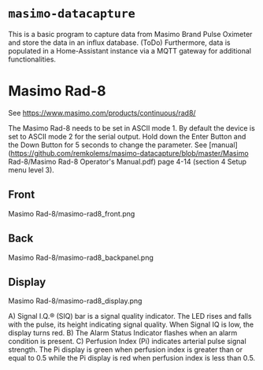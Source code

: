 `masimo-datacapture`
=======
This is a basic program to capture data from Masimo Brand Pulse Oximeter and store the data in an influx database.
(ToDo) Furthermore, data is populated in a Home-Assistant instance via a MQTT gateway for additional functionalities.

# Masimo Rad-8
See https://www.masimo.com/products/continuous/rad8/

The Masimo Rad-8 needs to be set in ASCII mode 1. By default the device is set to ASCII mode 2 for the serial output. Hold down the Enter Button and the Down Button for 5 seconds to change the parameter. See [manual](https://github.com/remkolems/masimo-datacapture/blob/master/Masimo Rad-8/Masimo Rad-8 Operator's Manual.pdf) page 4-14 (section 4 Setup menu level 3).

## Front
Masimo Rad-8/masimo-rad8_front.png
## Back
Masimo Rad-8/masimo-rad8_backpanel.png
## Display
Masimo Rad-8/masimo-rad8_display.png

A) Signal I.Q.® (SIQ) bar is a signal quality indicator. The LED rises and falls with the pulse, its height indicating signal quality. When Signal IQ is low, the display turns red.
B) The Alarm Status Indicator flashes when an alarm condition is present.
C) Perfusion Index (Pi) indicates arterial pulse signal strength. The Pi display is green when perfusion index is greater than or equal to 0.5 while the Pi display is red when perfusion index is less than 0.5.